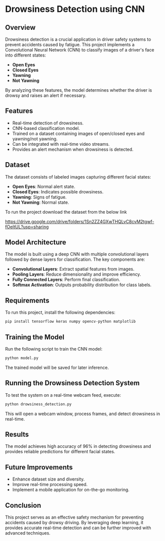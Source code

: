# Drowsiness Detection using CNN

## Overview
Drowsiness detection is a crucial application in driver safety systems to prevent accidents caused by fatigue. This project implements a Convolutional Neural Network (CNN) to classify images of a driver's face into different states:
- **Open Eyes**
- **Closed Eyes**
- **Yawning**
- **Not Yawning**

By analyzing these features, the model determines whether the driver is drowsy and raises an alert if necessary.

## Features
- Real-time detection of drowsiness.
- CNN-based classification model.
- Trained on a dataset containing images of open/closed eyes and yawning/not yawning.
- Can be integrated with real-time video streams.
- Provides an alert mechanism when drowsiness is detected.

## Dataset
The dataset consists of labeled images capturing different facial states:
- **Open Eyes**: Normal alert state.
- **Closed Eyes**: Indicates possible drowsiness.
- **Yawning**: Signs of fatigue.
- **Not Yawning**: Normal state.

To run the project download the dataset from the below link

https://drive.google.com/drive/folders/1Sn2ZZ4GXwTHQLvC8cvM2tgwf-fOeItUL?usp=sharing


## Model Architecture
The model is built using a deep CNN with multiple convolutional layers followed by dense layers for classification. The key components are:
- **Convolutional Layers**: Extract spatial features from images.
- **Pooling Layers**: Reduce dimensionality and improve efficiency.
- **Fully Connected Layers**: Perform final classification.
- **Softmax Activation**: Outputs probability distribution for class labels.

## Requirements
To run this project, install the following dependencies:
```bash
pip install tensorflow keras numpy opencv-python matplotlib
```

## Training the Model
Run the following script to train the CNN model:
```bash
python model.py
```
The trained model will be saved for later inference.

## Running the Drowsiness Detection System
To test the system on a real-time webcam feed, execute:
```bash
python drowsiness_detection.py
```
This will open a webcam window, process frames, and detect drowsiness in real-time.

## Results
The model achieves high accuracy of 96% in detecting drowsiness and provides reliable predictions for different facial states.

## Future Improvements
- Enhance dataset size and diversity.
- Improve real-time processing speed.
- Implement a mobile application for on-the-go monitoring.

## Conclusion
This project serves as an effective safety mechanism for preventing accidents caused by drowsy driving. By leveraging deep learning, it provides accurate real-time detection and can be further improved with advanced techniques.

